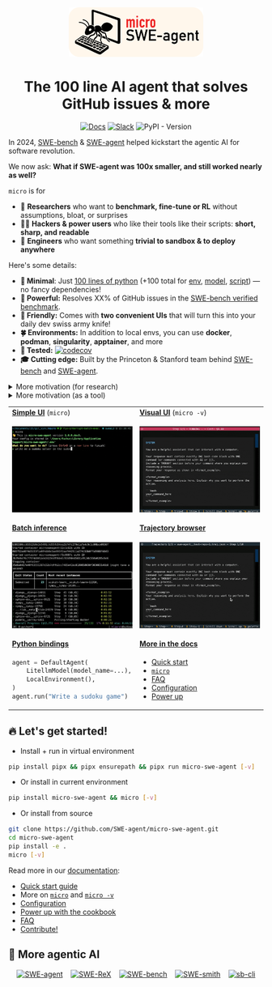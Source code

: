 <div align="center">

<a href="https://mellow-pegasus-562d44.netlify.app/"><img src="https://github.com/SWE-agent/micro-swe-agent/raw/main/docs/assets/micro-swe-agent-banner.svg" alt="micro-swe-agent banner" style="height: 7em"/></a>

<h1>The 100 line AI agent that solves GitHub issues & more</h1>

[![Docs](https://img.shields.io/badge/Docs-green?style=for-the-badge&logo=materialformkdocs&logoColor=white)](https://mellow-pegasus-562d44.netlify.app/)
[![Slack](https://img.shields.io/badge/Slack-4A154B?style=for-the-badge&logo=slack&logoColor=white)](https://join.slack.com/t/swe-bench/shared_invite/zt-36pj9bu5s-o3_yXPZbaH2wVnxnss1EkQ)
![PyPI - Version](https://img.shields.io/pypi/v/micro-swe-agent?style=for-the-badge&logo=python&logoColor=white&labelColor=black)

</div>

In 2024, [SWE-bench](https://swebench.com) & [SWE-agent](https://swe-agent.com) helped kickstart the agentic AI for software revolution.

We now ask: **What if SWE-agent was 100x smaller, and still worked nearly as well?**

`micro` is for

- 🧪 **Researchers** who want to **benchmark, fine-tune or RL** without assumptions, bloat, or surprises
- 🧑‍💻 **Hackers & power users** who like their tools like their scripts: **short, sharp, and readable**
- 🐳 **Engineers** who want something **trivial to sandbox & to deploy anywhere**

Here's some details:

- **🐜 Minimal**: Just [100 lines of python](https://github.com/SWE-agent/micro-swe-agent/blob/main/src/microsweagent/agents/default.py) (+100 total for [env](https://github.com/SWE-agent/micro-swe-agent/blob/main/src/microsweagent/environments/local.py),
[model](https://github.com/SWE-agent/micro-swe-agent/blob/main/src/microsweagent/models/litellm_model.py), [script](https://github.com/SWE-agent/micro-swe-agent/blob/main/src/microsweagent/run/hello_world.py)) — no fancy dependencies!
- **💪 Powerful:** Resolves XX% of GitHub issues in the [SWE-bench verified benchmark](https://www.swebench.com/).
- **🤗 Friendly:** Comes with **two convenient UIs** that will turn this into your daily dev swiss army knife!
- **🍀 Environments:** In addition to local envs, you can use **docker**, **podman**, **singularity**, **apptainer**, and more
- **🧪 Tested:** [![codecov](https://codecov.io/gh/SWE-agent/micro-swe-agent/graph/badge.svg?token=NlwwZAO3o5)](https://codecov.io/gh/SWE-agent/micro-swe-agent)
- **🎓 Cutting edge:** Built by the Princeton & Stanford team behind [SWE-bench](https://swebench.com) and [SWE-agent](https://swe-agent.com).

<details>

<summary>More motivation (for research)</summary>

[SWE-agent](https://swe-agent.com/latest/) jump-started the development of AI agents in 2024. Back then, we placed a lot of emphasis on tools and special interfaces for the agent.
However, one year later, as LMs have become more capable, a lot of this is not needed at all to build a useful agent!
In fact, micro-SWE-agent

- Does not have any tools other than bash — it doesn't even use the tool-calling interface of the LMs.
  This means that you can run it with literally any model. When running in sandboxed environments you also don't need to to take care
  of installing a single package — all it needs is bash.
- Has a completely linear history — every step of the agent just appends to the messages and that's it.
  So there's no difference between the trajectory and the messages that you pass on to the LM.
- Executes actions with `subprocess.run` — every action is completely independent (as opposed to keeping a stateful shell session running).
  This makes it trivial to execute the actions in sandboxes (literally just switch out `subprocess.run` with `docker exec`) and to
  scale up effortlessly.

This makes it perfect as a baseline system and for a system that puts the language model (rather than
the agent scaffold) in the middle of our attention.

</details>

<details>
<summary>More motivation (as a tool)</summary>

Some agents are overfitted research artifacts.
Others are UI-heavy tools, highly optimized for a specific user experience.
Both variants are hard to understand.

`micro` strives to be

- **Simple** enough to understand at a glance
- **Convenient** enough to use in daily workflows
- **Flexible** to extend

A hackable tool, not a black box.

Unlike other agents (including our own [swe-agent](https://swe-agent.com/latest/)),
it is radically simpler, because it

- Does not have any tools other than bash — it doesn't even use the tool-calling interface of the LMs.
- Has a completely linear history — every step of the agent just appends to the messages and that's it.
- Executes actions with `subprocess.run` — every action is completely independent (as opposed to keeping a stateful shell session running).

</details>
<table>
<tr>
<td width="50%">
<a href="https://mellow-pegasus-562d44.netlify.app/usage/micro/"><strong>Simple UI</strong></a> (<code>micro</code>)
</td>
<td>
<a href="https://mellow-pegasus-562d44.netlify.app/usage/micro_v/"><strong>Visual UI</strong></a> (<code>micro -v</code>)
</td>
</tr>
<tr>
<td width="50%">

  ![micro](https://github.com/SWE-agent/swe-agent-media/blob/main/media/micro/gif/micro.gif?raw=true)

</td>
<td>

  ![microv](https://github.com/SWE-agent/swe-agent-media/blob/main/media/micro/gif/micro2.gif?raw=true)

</td>
</tr>
<tr>
  <td>
    <a href="https://mellow-pegasus-562d44.netlify.app/usage/swebench/"><strong>Batch inference</strong></a>
  </td>
  <td>
    <a href="https://mellow-pegasus-562d44.netlify.app/usage/inspector/"><strong>Trajectory browser</strong></a>
  </td>
<tr>
<tr>

<td>

![swebench](https://github.com/SWE-agent/swe-agent-media/blob/main/media/micro/gif/swebench.gif?raw=true)

</td>

<td>

![inspector](https://github.com/SWE-agent/swe-agent-media/blob/main/media/micro/gif/inspector.gif?raw=true)

</td>

</tr>
<td>
<a href="https://mellow-pegasus-562d44.netlify.app/advanced/cookbook/"><strong>Python bindings</strong></a>
</td>
<td>
<a href="https://mellow-pegasus-562d44.netlify.app"><strong>More in the docs</strong></a>
</td>
</tr>
<tr>
<td>

```python
agent = DefaultAgent(
    LitellmModel(model_name=...),
    LocalEnvironment(),
)
agent.run("Write a sudoku game")
```
</td>
<td>

* [Quick start](https://mellow-pegasus-562d44.netlify.app/quickstart/)
* [`micro`](https://mellow-pegasus-562d44.netlify.app/usage/micro/)
* [FAQ](https://mellow-pegasus-562d44.netlify.app/faq/)
* [Configuration](https://mellow-pegasus-562d44.netlify.app/advanced/configuration/)
* [Power up](https://mellow-pegasus-562d44.netlify.app/advanced/cookbook/)

</td>
</tr>
</table>

## 🔥 Let's get started!

* Install + run in virtual environment

```bash
pip install pipx && pipx ensurepath && pipx run micro-swe-agent [-v]
```

* Or install in current environment

```bash
pip install micro-swe-agent && micro [-v]
```

* Or install from source

```bash
git clone https://github.com/SWE-agent/micro-swe-agent.git
cd micro-swe-agent
pip install -e .
micro [-v]
```

Read more in our [documentation](https://mellow-pegasus-562d44.netlify.app/):

* [Quick start guide](https://mellow-pegasus-562d44.netlify.app/quickstart/)
* More on [`micro`](https://mellow-pegasus-562d44.netlify.app/usage/micro/) and [`micro -v`](https://mellow-pegasus-562d44.netlify.app/usage/micro_v/)
* [Configuration](https://mellow-pegasus-562d44.netlify.app/advanced/configuration/)
* [Power up with the cookbook](https://mellow-pegasus-562d44.netlify.app/advanced/cookbook/)
* [FAQ](https://mellow-pegasus-562d44.netlify.app/faq/)
* [Contribute!](https://mellow-pegasus-562d44.netlify.app/contributing/)

## 👀 More agentic AI

<div align="center">
  <a href="https://github.com/SWE-agent/SWE-agent"><img src="https://github.com/SWE-agent/micro-swe-agent/raw/main/docs/assets/sweagent_logo_text_below.svg" alt="SWE-agent" height="120px"></a>
   &nbsp;&nbsp;
  <a href="https://github.com/SWE-agent/SWE-ReX"><img src="https://github.com/SWE-agent/micro-swe-agent/raw/main/docs/assets/swerex_logo_text_below.svg" alt="SWE-ReX" height="120px"></a>
   &nbsp;&nbsp;
  <a href="https://github.com/SWE-bench/SWE-bench"><img src="https://github.com/SWE-agent/micro-swe-agent/raw/main/docs/assets/swebench_logo_text_below.svg" alt="SWE-bench" height="120px"></a>
  &nbsp;&nbsp;
  <a href="https://github.com/SWE-bench/SWE-smith"><img src="https://github.com/SWE-agent/micro-swe-agent/raw/main/docs/assets/swesmith_logo_text_below.svg" alt="SWE-smith" height="120px"></a>
  &nbsp;&nbsp;
  <a href="https://github.com/SWE-bench/sb-cli"><img src="https://github.com/SWE-agent/micro-swe-agent/raw/main/docs/assets/sbcli_logo_text_below.svg" alt="sb-cli" height="120px"></a>
</div>

